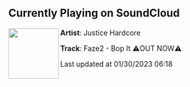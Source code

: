 ## Currently Playing on SoundCloud

[<img align="left" width="100" src="https://i1.sndcdn.com/artworks-REmkn1rZRrv51bUR-exjUbg-t500x500.jpg">](https://soundcloud.com/justicehardcore/faze2-bop-it-out-now)

**Artist**: Justice Hardcore 

**Track**: Faze2 - Bop It ⚠️OUT NOW⚠️

Last updated at 01/30/2023 06:18

